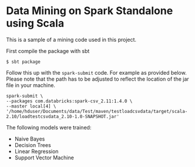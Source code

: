 # Data Mining on Spark Standalone using Scala
This is a sample of a mining code used in this project.

First compile the package with sbt
```
$ sbt package
```
Follow this up with the `spark-submit` code. For example as provided below. Please note that the path has to be adjusted to reflect the location of the jar file in your machine.
```
spark-submit \
--packages com.databricks:spark-csv_2.11:1.4.0 \
--master local[4] \
'/home/hduser/Documents/data/Test/maven/testloadcsvdata/target/scala-2.10/loadtestcsvdata_2.10-1.0-SNAPSHOT.jar' 
```

The following models were trained:
* Naive Bayes
* Decision Trees
* Linear Regression
* Support Vector Machine
